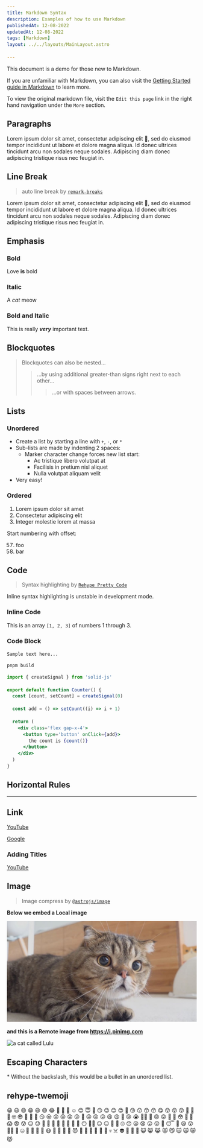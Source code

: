 ```yaml
---
title: Markdown Syntax
description: Examples of how to use Markdown
publishedAt: 12-08-2022
updatedAt: 12-08-2022
tags: [Markdown]
layout: ../../layouts/MainLayout.astro

---
```


This document is a demo for those new to Markdown. 

If you are unfamiliar with Markdown, you can also visit the [Getting Started
guide in Markdown](https://www.markdownguide.org/getting-started/) to learn
more. 

To view the original markdown file, visit the `Edit this page` link in the 
right hand navigation under the `More` section.


## Paragraphs

Lorem ipsum dolor sit amet, consectetur adipiscing elit 🤣, sed do eiusmod tempor incididunt ut labore et dolore magna aliqua. Id donec ultrices tincidunt arcu non sodales neque sodales. Adipiscing diam donec adipiscing tristique risus nec feugiat in.

## Line Break

> auto line break by [`remark-breaks`](https://github.com/remarkjs/remark-breaks 'remarkjs/remark-breaks')

Lorem ipsum dolor sit amet,
consectetur adipiscing elit 🤣,
sed do eiusmod tempor incididunt ut labore et dolore magna aliqua.
Id donec ultrices tincidunt arcu non sodales neque sodales.
Adipiscing diam donec adipiscing tristique risus nec feugiat in.

## Emphasis

### Bold

Love **is** bold

### Italic

A _cat_ meow

### Bold and Italic

This is really **_very_** important text.

## Blockquotes

> Blockquotes can also be nested...
>
> > ...by using additional greater-than signs right next to each other...
> >
> > > ...or with spaces between arrows.

## Lists

### Unordered

- Create a list by starting a line with `+`, `-`, or `*`
- Sub-lists are made by indenting 2 spaces:
  - Marker character change forces new list start:
    - Ac tristique libero volutpat at
    * Facilisis in pretium nisl aliquet
    - Nulla volutpat aliquam velit
- Very easy!

### Ordered

1. Lorem ipsum dolor sit amet
2. Consectetur adipiscing elit
3. Integer molestie lorem at massa

Start numbering with offset:

57. foo
1. bar

## Code

> Syntax highlighting by [`Rehype Pretty Code`](https://rehype-pretty-code.netlify.app/ "Rehype Pretty Code's documentation")

<Callout type='warning'>Inline syntax highlighting is unstable in development mode.</Callout>

### Inline Code

This is an array `[1, 2, 3]` of numbers 1 through 3.

### Code Block

```
Sample text here...
```

```bash title="Terminal"
pnpm build
```

```jsx title="Counter.tsx" showLineNumbers {4}
import { createSignal } from 'solid-js'

export default function Counter() {
  const [count, setCount] = createSignal(0)

  const add = () => setCount((i) => i + 1)

  return (
    <div class='flex gap-x-4'>
      <button type='button' onClick={add}>
        the count is {count()}
      </button>
    </div>
  )
}
```

## Horizontal Rules

---

## Link

[YouTube](https://youtube.com)

[Google]

[google]: https://google.com

### Adding Titles

[YouTube](https://youtube.com 'Go to YouTube')

## Image

> Image compress by [`@astrojs/image`](https://docs.astro.build/en/guides/integrations-guide/image/ "@astrojs/image's guide")

**Below we embed a Local image**

![a cat called Lulu](../../../public/images/lulu.jpg)

**and this is a Remote image from https://i.pinimg.com**

![a cat called Lulu](https://i.pinimg.com/originals/f3/43/73/f343733b4bcb341c2faecfb62fe1d9ca.jpg)

## Escaping Characters

\* Without the backslash, this would be a bullet in an unordered list.


## rehype-twemoji

😀 😃 😄 😁 😆 😅 😂 🤣 🥲 🥹 ☺️ 😊 😇 🙂 🙃 😉 😌 😍 🥰 😘 😗 😙 😚 😋 😛 😝 😜 🤪 🤨 🧐 🤓 😎 🥸 🤩 🥳 😏 😒 😞 😔 😟 😕 🙁 ☹️ 😣 😖 😫 😩 🥺 😢 😭 😮‍💨 😤 😠 😡 🤬 🤯 😳 🥵 🥶 😱 😨 😰 😥 😓 🫣 🤗 🫡 🤔 🫢 🤭 🤫 🤥 😶 😶‍🌫️ 😐 😑 😬 🫠 🙄 😯 😦 😧 😮 😲 🥱 😴 🤤 😪 😵 😵‍💫 🫥 🤐 🥴 🤢 🤮 🤧 😷 🤒 🤕 🤑 🤠 😈 👿 👹 👺 🤡 💩 👻 💀 ☠️ 👽 👾 🤖 🎃 😺 😸 😹 😻 😼 😽 🙀 😿 😾
